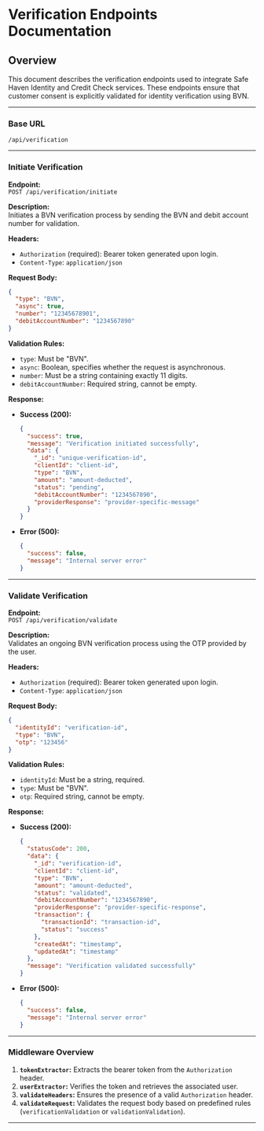 # Verification Endpoints Documentation

## Overview

This document describes the verification endpoints used to integrate Safe Haven Identity and Credit Check services. These endpoints ensure that customer consent is explicitly validated for identity verification using BVN.

---

### **Base URL**

`/api/verification`

---

### **Initiate Verification**

**Endpoint:**  
`POST /api/verification/initiate`

**Description:**  
Initiates a BVN verification process by sending the BVN and debit account number for validation.

**Headers:**

- `Authorization` (required): Bearer token generated upon login.
- `Content-Type`: `application/json`

**Request Body:**

```json
{
  "type": "BVN",
  "async": true,
  "number": "12345678901",
  "debitAccountNumber": "1234567890"
}
```

**Validation Rules:**

- `type`: Must be "BVN".
- `async`: Boolean, specifies whether the request is asynchronous.
- `number`: Must be a string containing exactly 11 digits.
- `debitAccountNumber`: Required string, cannot be empty.

**Response:**

- **Success (200):**
  ```json
  {
    "success": true,
    "message": "Verification initiated successfully",
    "data": {
      "_id": "unique-verification-id",
      "clientId": "client-id",
      "type": "BVN",
      "amount": "amount-deducted",
      "status": "pending",
      "debitAccountNumber": "1234567890",
      "providerResponse": "provider-specific-message"
    }
  }
  ```
- **Error (500):**
  ```json
  {
    "success": false,
    "message": "Internal server error"
  }
  ```

---

### **Validate Verification**

**Endpoint:**  
`POST /api/verification/validate`

**Description:**  
Validates an ongoing BVN verification process using the OTP provided by the user.

**Headers:**

- `Authorization` (required): Bearer token generated upon login.
- `Content-Type`: `application/json`

**Request Body:**

```json
{
  "identityId": "verification-id",
  "type": "BVN",
  "otp": "123456"
}
```

**Validation Rules:**

- `identityId`: Must be a string, required.
- `type`: Must be "BVN".
- `otp`: Required string, cannot be empty.

**Response:**

- **Success (200):**
  ```json
  {
    "statusCode": 200,
    "data": {
      "_id": "verification-id",
      "clientId": "client-id",
      "type": "BVN",
      "amount": "amount-deducted",
      "status": "validated",
      "debitAccountNumber": "1234567890",
      "providerResponse": "provider-specific-response",
      "transaction": {
        "transactionId": "transaction-id",
        "status": "success"
      },
      "createdAt": "timestamp",
      "updatedAt": "timestamp"
    },
    "message": "Verification validated successfully"
  }
  ```
- **Error (500):**
  ```json
  {
    "success": false,
    "message": "Internal server error"
  }
  ```

---

### **Middleware Overview**

1. **`tokenExtractor`:** Extracts the bearer token from the `Authorization` header.
2. **`userExtractor`:** Verifies the token and retrieves the associated user.
3. **`validateHeaders`:** Ensures the presence of a valid `Authorization` header.
4. **`validateRequest`:** Validates the request body based on predefined rules (`verificationValidation` or `validationValidation`).

---
